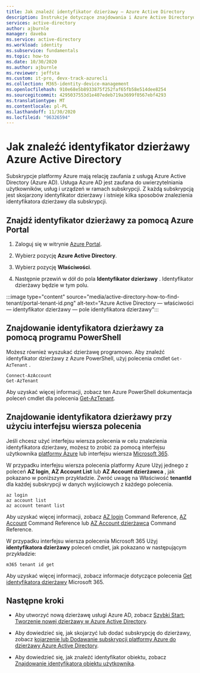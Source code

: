 ```yaml
---
title: Jak znaleźć identyfikator dzierżawy — Azure Active Directory
description: Instrukcje dotyczące znajdowania i Azure Active Directoryowania identyfikatora dzierżawy w istniejącej subskrypcji platformy Azure.
services: active-directory
author: ajburnle
manager: daveba
ms.service: active-directory
ms.workload: identity
ms.subservice: fundamentals
ms.topic: how-to
ms.date: 10/30/2020
ms.author: ajburnle
ms.reviewer: jeffsta
ms.custom: it-pro, devx-track-azurecli
ms.collection: M365-identity-device-management
ms.openlocfilehash: 910e68e5b8933875f252faf65fb58e514dee8254
ms.sourcegitcommit: 4295037553d1e407edeb719a3699f0567ebf4293
ms.translationtype: MT
ms.contentlocale: pl-PL
ms.lasthandoff: 11/30/2020
ms.locfileid: "96326594"
---
```

# <a name="how-to-find-your-azure-active-directory-tenant-id"></a>Jak znaleźć identyfikator dzierżawy Azure Active Directory

Subskrypcje platformy Azure mają relację zaufania z usługą Azure Active Directory (Azure AD). Usługa Azure AD jest zaufana do uwierzytelniania użytkowników, usług i urządzeń w ramach subskrypcji. Z każdą subskrypcją jest skojarzony identyfikator dzierżawy i istnieje kilka sposobów znalezienia identyfikatora dzierżawy dla subskrypcji.

## <a name="find-tenant-id-through-the-azure-portal"></a>Znajdź identyfikator dzierżawy za pomocą Azure Portal

1. Zaloguj się w witrynie [Azure Portal](https://portal.azure.com).
 
1. Wybierz pozycję **Azure Active Directory**.

1. Wybierz pozycję **Właściwości**.

1. Następnie przewiń w dół do pola **Identyfikator dzierżawy** . Identyfikator dzierżawy będzie w tym polu.

:::image type="content" source="media/active-directory-how-to-find-tenant/portal-tenant-id.png" alt-text="Azure Active Directory — właściwości — identyfikator dzierżawy — pole identyfikatora dzierżawy":::

## <a name="find-tenant-id-with-powershell"></a>Znajdowanie identyfikatora dzierżawy za pomocą programu PowerShell

Możesz również wyszukać dzierżawę programowo. Aby znaleźć identyfikator dzierżawy z Azure PowerShell, użyj polecenia cmdlet `Get-AzTenant` .

```azurepowershell-interactive
Connect-AzAccount
Get-AzTenant
```
   
Aby uzyskać więcej informacji, zobacz ten Azure PowerShell dokumentacja poleceń cmdlet dla polecenia [Get-AzTenant](/powershell/module/az.accounts/get-aztenant).


## <a name="find-tenant-id-with-cli"></a>Znajdowanie identyfikatora dzierżawy przy użyciu interfejsu wiersza polecenia
Jeśli chcesz użyć interfejsu wiersza polecenia w celu znalezienia identyfikatora dzierżawy, możesz to zrobić za pomocą interfejsu użytkownika [platformy Azure](/cli/azure/install-azure-cli) lub interfejsu wiersza [Microsoft 365](https://pnp.github.io/cli-microsoft365/). 

W przypadku interfejsu wiersza polecenia platformy Azure Użyj jednego z poleceń **AZ login**, **AZ Account List** lub **AZ Account dzierżawca** , jak pokazano w poniższym przykładzie. Zwróć uwagę na Właściwość **tenantId** dla każdej subskrypcji w danych wyjściowych z każdego polecenia.

```azurecli-interactive
az login
az account list
az account tenant list
```

Aby uzyskać więcej informacji, zobacz [AZ login](/cli/azure/reference-index#az_login) Command Reference, [AZ Account](/cli/azure/ext/account/account) Command Reference lub [AZ Account dzierżawca](/cli/azure/ext/account/account/tenant) Command Reference.


W przypadku interfejsu wiersza polecenia Microsoft 365 Użyj **identyfikatora dzierżawy** poleceń cmdlet, jak pokazano w następującym przykładzie:
 
```cli
m365 tenant id get
```

Aby uzyskać więcej informacji, zobacz informacje dotyczące polecenia [Get identyfikatora dzierżawy](https://pnp.github.io/cli-microsoft365/cmd/tenant/id/id-get/) Microsoft 365.


## <a name="next-steps"></a>Następne kroki

- Aby utworzyć nową dzierżawę usługi Azure AD, zobacz [Szybki Start: Tworzenie nowej dzierżawy w Azure Active Directory](active-directory-access-create-new-tenant.md).

- Aby dowiedzieć się, jak skojarzyć lub dodać subskrypcję do dzierżawy, zobacz [kojarzenie lub Dodawanie subskrypcji platformy Azure do dzierżawy Azure Active Directory](active-directory-how-subscriptions-associated-directory.md).

- Aby dowiedzieć się, jak znaleźć identyfikator obiektu, zobacz [Znajdowanie identyfikatora obiektu użytkownika](/partner-center/find-ids-and-domain-names#find-the-user-object-id).